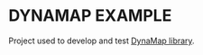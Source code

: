 # DYNAMAP EXAMPLE

Project used to develop and test [DynaMap library](https://github.com/codanbaru/dynamap/).

